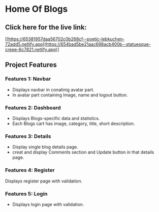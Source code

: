 # Home Of Blogs

## Click here for the live link:

[[https://65381957daa56702c0b268cf--poetic-lebkuchen-72add5.netlify.app](https://654bad5be21aac698acb400b--statuesque-crepe-6c7821.netlify.app)]

## Project Features

### Features 1: Navbar

- Displays navbar in conatinig avatar part.
- In avatar part containing Image, name and logout button.

### Features 2: Dashboard

- Displays Blogs-specific data and statistics.
- Each Blogs cart has image, category, title, short description.

### Features 3: Details

- Display single blog details page.
- creat and display Comments section and Update button in that details page.

### Features 4: Register

Displays register page with validation.

### Features 5: Login

- Displays login page with validation.
